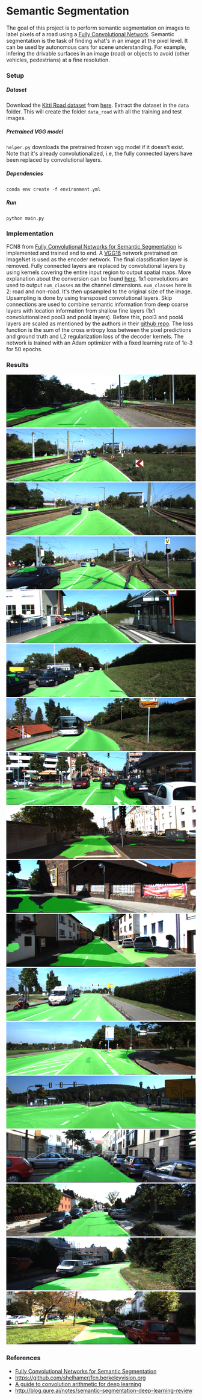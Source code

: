 # Semantic Segmentation

The goal of this project is to perform semantic segmentation on images to label pixels of a road using a [Fully Convolutional Network](https://arxiv.org/abs/1411.4038). Semantic segmentation is the task of finding what's in an image at the pixel level. It can be used by autonomous cars for scene understanding. For example, infering the drivable surfaces in an image (road) or objects to avoid (other vehicles, pedestrians) at a fine resolution.

### Setup

##### Dataset
Download the [Kitti Road dataset](http://www.cvlibs.net/datasets/kitti/eval_road.php) from [here](http://www.cvlibs.net/download.php?file=data_road.zip).  Extract the dataset in the `data` folder.  This will create the folder `data_road` with all the training and test images.

##### Pretrained VGG model
`helper.py` downloads the pretrained frozen vgg model if it doesn't exist. Note that it's already convolutionalized, i.e, the fully connected layers have been replaced by convolutional layers. 

##### Dependencies
`conda env create -f environment.yml`

##### Run

`python main.py`

### Implementation

FCN8 from [Fully Convolutional Networks for Semantic Segmentation](https://arxiv.org/abs/1411.4038) is implemented and trained end to end. A [VGG16](https://arxiv.org/pdf/1409.1556.pdf) network pretrained on ImageNet is used as the encoder network. The final classification layer is removed. Fully connected layers are replaced by convolutional layers by using kernels covering the entire input region to output spatial maps. More explanation about the conversion can be found [here](http://cs231n.github.io/convolutional-networks/#convert). 1x1 convolutions are used to output `num_classes` as the channel dimensions. `num_classes` here is 2: road and non-road. It's then upsampled to the original size of the image. Upsampling is done by using transposed convolutional layers. Skip connections are used to combine semantic information from deep coarse layers with location information from shallow fine layers (1x1 convolutionalized pool3 and pool4 layers). Before this, pool3 and pool4 layers are scaled as mentioned by the authors in their [github repo](https://github.com/shelhamer/fcn.berkeleyvision.org). The loss function is the sum of the cross entropy loss between the pixel predictions and ground truth and L2 regularization loss of the decoder kernels. The network is trained with an Adam optimizer with a fixed learning rate of 1e-3 for 50 epochs. 


### Results

![alt text](./results/um_000001.png)
![alt text](./results/um_000003.png)
![alt text](./results/um_000005.png)
![alt text](./results/um_000004.png)
![alt text](./results/um_000013.png)
![alt text](./results/um_000015.png)
![alt text](./results/um_000032.png)
![alt text](./results/um_000061.png)
![alt text](./results/um_000070.png)
![alt text](./results/um_000074.png)
![alt text](./results/um_000078.png)
![alt text](./results/umm_000041.png)
![alt text](./results/umm_000054.png)
![alt text](./results/umm_000083.png)
![alt text](./results/uu_000004.png)
![alt text](./results/uu_000025.png)
![alt text](./results/uu_000042.png)
![alt text](./results/uu_000065.png)

### References

- [Fully Convolutional Networks for Semantic Segmentation](https://arxiv.org/abs/1411.4038)
- https://github.com/shelhamer/fcn.berkeleyvision.org
- [A guide to convolution arithmetic for deep learning](https://arxiv.org/abs/1603.07285)
- http://blog.qure.ai/notes/semantic-segmentation-deep-learning-review
